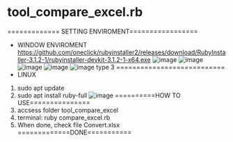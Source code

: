 # tool_compare_excel.rb
============= SETTING ENVIROMENT=================
+ WINDOW ENVIROMENT
https://github.com/oneclick/rubyinstaller2/releases/download/RubyInstaller-3.1.2-1/rubyinstaller-devkit-3.1.2-1-x64.exe
![image](https://user-images.githubusercontent.com/54847531/188776648-a15a3356-473a-4bc8-80ec-d8f64374c918.png)
![image](https://user-images.githubusercontent.com/54847531/188776655-2780f2cf-628a-4c08-b6cc-0d20b5fd87c5.png)
![image](https://user-images.githubusercontent.com/54847531/188776660-ef18ec25-b6ed-4d2c-9f99-50a1215db62f.png)
![image](https://user-images.githubusercontent.com/54847531/188776677-2b95f14f-0325-4035-8e3f-961380643c30.png)
![image](https://user-images.githubusercontent.com/54847531/188776684-3f961c28-8355-49e3-a505-8bc565a6bfe0.png)
type 3
===========================
+ LINUX
1. sudo apt update
2. sudo apt install ruby-full
![image](https://user-images.githubusercontent.com/54847531/188776811-03818505-6d9a-45d3-a589-6f3aff772bc5.png)
==========HOW TO USE===============
1. accsess folder tool_compare_excel
2. terminal: 
ruby compare_excel.rb
3. When done, check file Convert.xlsx
=============DONE===========

